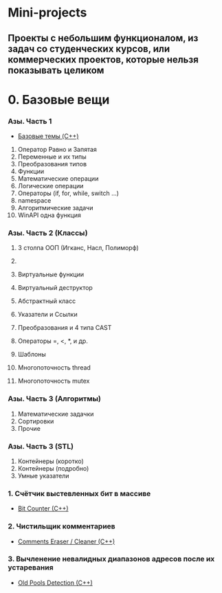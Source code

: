 # Mini-projects

## Проекты с небольшим функционалом, из задач со студенческих курсов, или коммерческих проектов, которые нельзя показывать целиком

# 0. Базовые вещи
### Азы. Часть 1
* [Базовые темы (C++)](https://github.com/knightrider17/mini-projects/tree/master/AllCppBaisics-6MainThings)

1. Оператор Равно и Запятая
2. Переменные и их типы
3. Преобразования типов
4. Функции
5. Математические операции
6. Логические операции
7. Операторы (if, for, while, switch ...)
8. namespace
9.  Алгоритмические задачи
10. WinAPI одна функция

### Азы. Часть 2 (Классы)
1. 3 столпа ООП (Игканс, Насл, Полиморф)
2. 
2. Виртуальные функции
3. Виртуальный деструктор
4. Абстрактный класс



8. Указатели и Ссылки
7. Преобразования и 4 типа CAST
6. Операторы =, <, *, и др.
5. Шаблоны
9. Многопоточность thread
10. Многопоточность mutex

### Азы. Часть 3 (Алгоритмы)
1. Математические задачки
2. Сортировки
3. Прочие

### Азы. Часть 3 (STL)
1. Контейнеры (коротко)
2. Контейнеры (подробно)
3. Умные указатели


### 1. Счётчик выстевленных бит в массиве
* [Bit Counter (C++)](https://github.com/knightrider17/mini-projects/tree/master/BitCounterConsApp)
### 2. Чистильщик комментариев
* [Comments Eraser / Cleaner (C++)](https://github.com/knightrider17/mini-projects/tree/master/%D0%A1ommentsCleanerConsApp)
### 3. Вычленение невалидных диапазонов адресов после их устаревания 
* [Old Pools Detection (C++)](https://github.com/knightrider17/PoolsTestConsApp)



